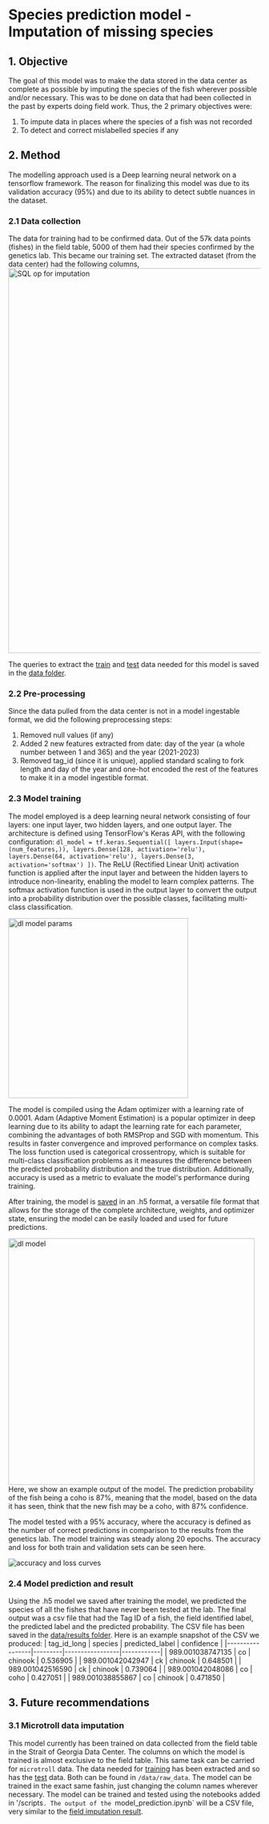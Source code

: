 # Species prediction model - Imputation of missing species
## 1. Objective
The goal of this model was to make the data stored in the data center as complete as possible by imputing the species of the fish wherever possible and/or necessary. This was to be done on data that had been collected in the past by experts doing field work.
Thus, the 2 primary objectives were:
1. To impute data in places where the species of a fish was not recorded 
2. To detect and correct mislabelled species if any

## 2. Method
The modelling approach used is a Deep learning neural network on a tensorflow framework. The reason for finalizing this model was due to its validation accuracy (95%) and due to its ability to detect subtle nuances in the dataset.
### 2.1 Data collection
The data for training had to be confirmed data. Out of the 57k data points (fishes) in the field table, 5000 of them had their species confirmed by the genetics lab. This became our training set. The extracted dataset (from the data center) had the following columns,
<img width="768" alt="SQL op for imputation" src="https://github.com/brahmwg/Bottlenecks_MDS_Capstone/assets/85408127/a258bc49-b8ac-4780-befe-1e9a2e21250e">

The queries to extract the [train](https://github.com/brahmwg/Bottlenecks_MDS_Capstone/tree/main/mds_deliverables/imputation_model/data/raw_data) and [test](https://github.com/brahmwg/Bottlenecks_MDS_Capstone/blob/main/mds_deliverables/imputation_model/data/raw_data/sql_field_imputation_data.csv) data needed for this model is saved in the [data folder](https://github.com/brahmwg/Bottlenecks_MDS_Capstone/blob/main/mds_deliverables/imputation_model/data/raw_data/sql_for_data.md). 

### 2.2 Pre-processing
Since the data pulled from the data center is not in a model ingestable format, we did the following preprocessing steps:
1. Removed null values (if any)
2. Added 2 new features extracted from date: day of the year (a  whole number between 1 and 365) and the year (2021-2023)
3. Removed tag_id (since it is unique), applied standard scaling to fork length and day of the year and one-hot encoded the rest of the features to make it in a model ingestible format.
   
### 2.3 Model training 
The model employed is a deep learning neural network consisting of four layers: one input layer, two hidden layers, and one output layer. The architecture is defined using TensorFlow's Keras API, with the following configuration: `dl_model = tf.keras.Sequential([ layers.Input(shape=(num_features,)), layers.Dense(128, activation='relu'), layers.Dense(64, activation='relu'), layers.Dense(3, activation='softmax') ])`. The ReLU (Rectified Linear Unit) activation function is applied after the input layer and between the hidden layers to introduce non-linearity, enabling the model to learn complex patterns. The softmax activation function is used in the output layer to convert the output into a probability distribution over the possible classes, facilitating multi-class classification.

<img width="359" alt="dl model params" src="https://github.com/brahmwg/Bottlenecks_MDS_Capstone/assets/85408127/d76280b0-93ee-4a99-91e1-abdcb4afab74">

The model is compiled using the Adam optimizer with a learning rate of 0.0001. Adam (Adaptive Moment Estimation) is a popular optimizer in deep learning due to its ability to adapt the learning rate for each parameter, combining the advantages of both RMSProp and SGD with momentum. This results in faster convergence and improved performance on complex tasks. The loss function used is categorical crossentropy, which is suitable for multi-class classification problems as it measures the difference between the predicted probability distribution and the true distribution. Additionally, accuracy is used as a metric to evaluate the model's performance during training.

After training, the model is [saved](https://github.com/brahmwg/Bottlenecks_MDS_Capstone/tree/main/mds_deliverables/imputation_model/model) in an .h5 format, a versatile file format that allows for the storage of the complete architecture, weights, and optimizer state, ensuring the model can be easily loaded and used for future predictions.



<img width="492" alt="dl model" src="https://github.com/brahmwg/Bottlenecks_MDS_Capstone/assets/85408127/439ab833-0a29-4e3f-a0f0-1340db0ee164">
Here, we show an example output of the model. The prediction probability of the fish being a coho is 87%, meaning that the model, based on the data it has seen, think that the new fish may be a coho, with 87% confidence.


The model tested with a 95% accuracy, where the accuracy is defined as the number of correct predictions in comparison to the results from the genetics lab. The model training was steady along 20 epochs. The accuracy and loss for both train and validation sets can be seen here.


![accuracy and loss curves](https://github.com/brahmwg/Bottlenecks_MDS_Capstone/assets/85408127/896fe244-7559-4bb2-9be6-847b3d04460c)

### 2.4 Model prediction and result

Using the .h5 model we saved after training the model, we predicted the species of all the fishes that have never been tested at the lab. The final output was a csv file that had the Tag ID of a fish, the field identified label, the predicted label and the predicted probability.
The CSV file has been saved in the [data/results folder](https://github.com/brahmwg/Bottlenecks_MDS_Capstone/tree/main/mds_deliverables/imputation_model/data/result).
Here is an example snapshot of the CSV we produced:
| tag_id_long     | species | predicted_label | confidence |
|-----------------|---------|-----------------|------------|
| 989.001038747135 | co      | chinook         | 0.536905   |
| 989.001042042947 | ck      | chinook         | 0.648501   |
| 989.001042516590 | ck      | chinook         | 0.739064   |
| 989.001042048086 | co      | coho            | 0.427051   |
| 989.001038855867 | co      | chinook         | 0.471850   |

## 3. Future recommendations
### 3.1 Microtroll data imputation 
This model currently has been trained on data collected from the field table in the Strait of Georgia Data Center. The columns on which the model is trained is almost exclusive to the field table. This same task can be carried for `microtroll` data. The data needed for [training](https://github.com/brahmwg/Bottlenecks_MDS_Capstone/blob/main/mds_deliverables/imputation_model/data/raw_data/microtroll_train.csv) has been extracted and so has the [test](https://github.com/brahmwg/Bottlenecks_MDS_Capstone/blob/main/mds_deliverables/imputation_model/data/raw_data/microtroll_test.csv) data. Both can be found in `/data/raw_data`. The model can be trained in the exact same fashin, just changing the column names wherever necessary. The model can be trained and tested using the notebooks added in '/scripts`. The output of the `model_prediction.ipynb` will be a CSV file, very similar to the [field imputation result](https://github.com/brahmwg/Bottlenecks_MDS_Capstone/blob/main/mds_deliverables/imputation_model/data/result/field_species_imputation.csv).








